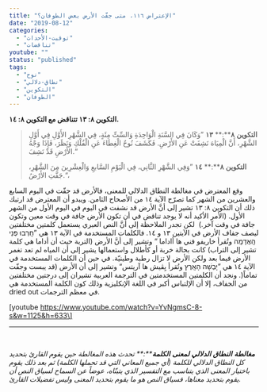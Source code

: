 ```yaml
---
title: "الإعتراض ١١٦، متى جفَّت الأرض بعض الطوفان؟"
date: "2019-08-12"
categories: 
  - "توقيت-الأحداث"
  - "تناقضات"
youtube: ""
status: "published"
tags: 
  - "نوح"
  - "نطاق-دلالي"
  - "التكوين"
  - "الطوفان"
---
```


**التكوين ٨: ١٣ تتناقض مع التكوين ٨: ١٤.**

> **التكوين** **٨****:** **١٣** ”وَكَانَ فِي السَّنَةِ الْوَاحِدَةِ وَالسِّتِّ مِئَةٍ، فِي الشَّهْرِ الأَوَّلِ فِي أَوَّلِ الشَّهْرِ، أَنَّ الْمِيَاهَ نَشِفَتْ عَنِ الأَرْضِ. فَكَشَفَ نُوحٌ الْغِطَاءَ عَنِ الْفُلْكِ وَنَظَرَ، فَإِذَا وَجْهُ الأَرْضِ قَدْ نَشِفَ.“
> 
> **التكوين** **٨****:** **١٤** ”وَفِي الشَّهْرِ الثَّانِي، فِي الْيَوْمِ السَّابعِ وَالْعِشْرِينَ مِنَ الشَّهْرِ، جَفَّتِ الأَرْضُ.“،

وقع المعترض في مغالطة النطاق الدلالي للمعنى، فالأرض قد جفّت في اليوم السابع والعشرين من الشهر كما تصرّح الآية ١٤ من الأصحاح الثامن. ويبدو أن المعترض قد ارتبك ذلك أن التكوين ٨: ١٣ تشير إلى أنَّ الأرض قد نشفت في اليوم في اليوم الأول من الشهر الأول. (الأمر الأكيد أنه لا يوجد تناقض في أن تكون الأرض جافة في وقت معين وتكون جافة في وقت آخر.)  لكن تجدر الملاحظة إلى أنَّ النص العبري يستعمل كلمتين مختلفتين ليصف جفاف الأرض في الآيتين ١٣ و ١٤. فالكلمات المستخدمة في الآية ١٣ هي ”חָֽרְבוּ פְּנֵי הָֽאֲדָמָֽה وتُقرأ خاريفو فني ها أاداما “ وتشير إلى أنَّ الأرض (التربة حيث أن أداما هي كلمة تشير إلى التراب) كانت بحالة خربة أو كأطلال واستعمالها يشير إلى أن المياه لم تعد تغمر الأرض فيما بعد ولكن الأرض لا تزال رطبة وطينيّة. في حين أن الكلمات المستخدمة في الآية ١٤ هي ”יָבְשָׁה הָאָֽרֶץ وتُقرأ يِڤيش ها آريتس“ وتشير إلى أن الأرض (قد يبست وجفّت تماماً(. ونجد أن الكلمتين المستخدمتين في الترجمة العربية تشيران إلى درجتين مختلفتين من الجفاف، إلا أن الإلتباس أكبر في اللغة الإنكليزية وذلك كون الكلمة المستخدمة هي dried out في معظم الترجمات.

\[youtube https://www.youtube.com/watch?v=YvNgmsC-8-s&w=1125&h=633\]

* * *

 

_**مغالطة** **النطاق** **الدلالي** **لمعنى** **الكلمة****:** تحدث هذه المغالطة حين يقوم القارئ بتحديد كل النطاق الدلالي للكلمة (أي جميع المعاني التي قد تحملها الكلمة) ثم بعد ذلك يقوم باختيار المعنى الذي يتناسب مع التفسير الذي يتبنّاه، عوضاً عن السماح لسياق النص أن يقوم بتحديد معناها، فسياق النص هو ما يقوم بتحديد المعنى وليس تفضيلات القارئ._
